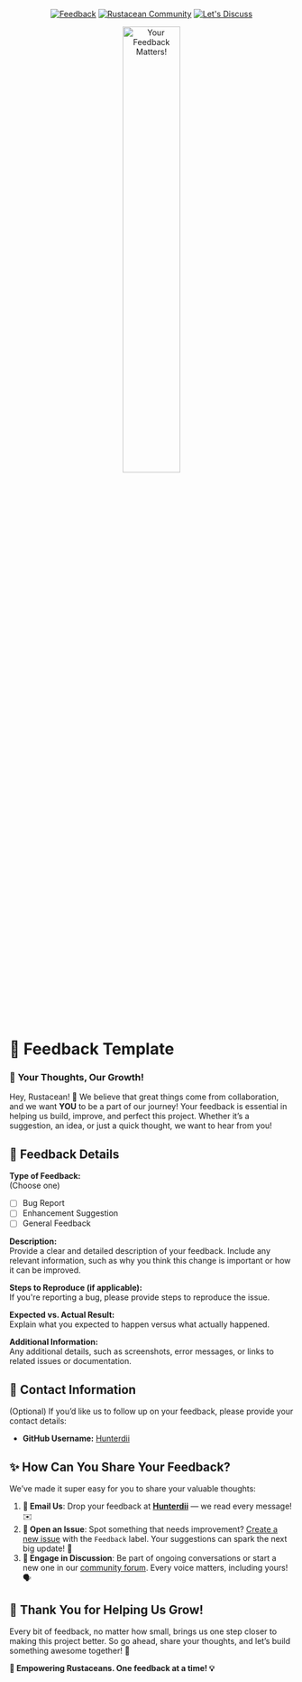 <div align="center">

[![Feedback](https://img.shields.io/badge/We%20Want-Your%20Feedback-brightgreen?style=for-the-badge)](https://github.com/Hunterdii/30-Days-Of-Rust/issues)
[![Rustacean Community](https://img.shields.io/badge/Join-Our%20Rustacean%20Community-orange?style=for-the-badge&logo=rust)](https://discord.com/invite/dy4gAhng)
[![Let's Discuss](https://img.shields.io/badge/Join%20the-Discussion-blue?style=for-the-badge&logo=discussions)](https://github.com/Hunterdii/30-Days-Of-Rust/discussions)

<img src="https://github.com/user-attachments/assets/a1083fb3-3eec-4d1e-b93a-fa4d7a99f180" width="45%" alt="Your Feedback Matters!" style="border-radius: 10px;"/>

</div>

# 📝 Feedback Template

### 📣 **Your Thoughts, Our Growth!**

Hey, Rustacean! 🦀 We believe that great things come from collaboration, and we want **YOU** to be a part of our journey! Your feedback is essential in helping us build, improve, and perfect this project. Whether it’s a suggestion, an idea, or just a quick thought, we want to hear from you!
## 🌟 Feedback Details

**Type of Feedback:**  
(Choose one)  
- [ ] Bug Report  
- [ ] Enhancement Suggestion  
- [ ] General Feedback

**Description:**  
Provide a clear and detailed description of your feedback. Include any relevant information, such as why you think this change is important or how it can be improved.

**Steps to Reproduce (if applicable):**  
If you're reporting a bug, please provide steps to reproduce the issue.

**Expected vs. Actual Result:**  
Explain what you expected to happen versus what actually happened.

**Additional Information:**  
Any additional details, such as screenshots, error messages, or links to related issues or documentation.

## 📅 Contact Information

(Optional) If you’d like us to follow up on your feedback, please provide your contact details:

- **GitHub Username:** [Hunterdii](https://github.com/Hunterdii)

## ✨ **How Can You Share Your Feedback?**
We’ve made it super easy for you to share your valuable thoughts:

1. **📧 Email Us**: Drop your feedback at [**Hunterdii**](mailto:hunterdii9879@gmail.com) — we read every message! ✉️
2. **📜 Open an Issue**: Spot something that needs improvement? [Create a new issue](https://github.com/Hunterdii/30-Days-Of-Rust/issues) with the `Feedback` label. Your suggestions can spark the next big update! 🚀
3. **💬 Engage in Discussion**: Be part of ongoing conversations or start a new one in our [community forum](https://github.com/Hunterdii/30-Days-Of-Rust/discussions). Every voice matters, including yours! 🗣️


## 🙏 **Thank You for Helping Us Grow!**
Every bit of feedback, no matter how small, brings us one step closer to making this project better. So go ahead, share your thoughts, and let’s build something awesome together! 🌟


**💪 Empowering Rustaceans. One feedback at a time! 💡**

